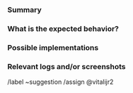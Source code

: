 <!---
Please read this!

Before opening a new issue, make sure to search for keywords in the issues
filtered by the "enhancement" and "suggestion" labels:

- https://gitlab.com/bot-by/ijhttp-maven-plugin/-/issues/?label_name%5B%5D=enhancement
- https://gitlab.com/bot-by/ijhttp-maven-plugin/-/issues/?label_name%5B%5D=suggestion

and verify the issue you're about to submit isn't a duplicate.
--->

### Summary

<!-- A clear and concise description of what the feature is. -->

### What is the expected behavior?

<!-- Describe what you should see. -->

### Possible implementations

<!-- If you can, link to the line of code that might be responsible for the feature. -->

### Relevant logs and/or screenshots

<!-- Paste any relevant logs - please use code blocks (```) to format console output, logs, and code
 as it's tough to read otherwise. -->

/label ~suggestion
/assign @vitalijr2
